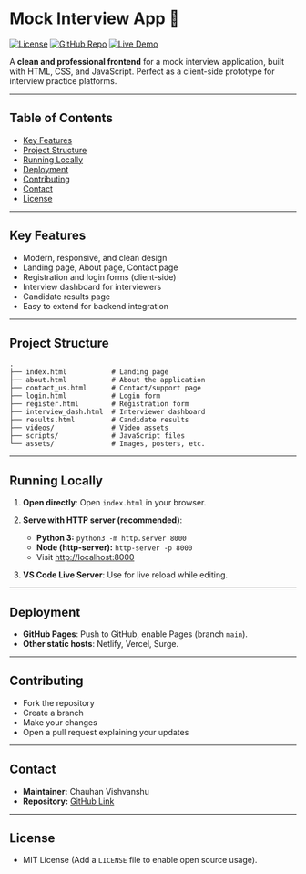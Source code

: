# Mock Interview App 🚀

[![License](https://img.shields.io/badge/License-MIT-blue.svg)]()
[![GitHub Repo](https://img.shields.io/badge/GitHub-Repo-blue?logo=github)]()
[![Live Demo](https://img.shields.io/badge/Live-Demo-green)]()

A **clean and professional frontend** for a mock interview application, built with HTML, CSS, and JavaScript. Perfect as a client-side prototype for interview practice platforms.

---

## Table of Contents

* [Key Features](#key-features)
* [Project Structure](#project-structure)
* [Running Locally](#running-locally)
* [Deployment](#deployment)
* [Contributing](#contributing)
* [Contact](#contact)
* [License](#license)

---

## Key Features

* Modern, responsive, and clean design
* Landing page, About page, Contact page
* Registration and login forms (client-side)
* Interview dashboard for interviewers
* Candidate results page
* Easy to extend for backend integration

---

## Project Structure

```
.
├── index.html           # Landing page
├── about.html           # About the application
├── contact_us.html      # Contact/support page
├── login.html           # Login form
├── register.html        # Registration form
├── interview_dash.html  # Interviewer dashboard
├── results.html         # Candidate results
├── videos/              # Video assets
├── scripts/             # JavaScript files
└── assets/              # Images, posters, etc.
```

---

## Running Locally

1. **Open directly**: Open `index.html` in your browser.
2. **Serve with HTTP server (recommended)**:

   * **Python 3:** `python3 -m http.server 8000`
   * **Node (http-server):** `http-server -p 8000`
   * Visit [http://localhost:8000](http://localhost:8000)
3. **VS Code Live Server**: Use for live reload while editing.

---

## Deployment

* **GitHub Pages**: Push to GitHub, enable Pages (branch `main`).
* **Other static hosts**: Netlify, Vercel, Surge.

---

## Contributing

* Fork the repository
* Create a branch
* Make your changes
* Open a pull request explaining your updates

---

## Contact

* **Maintainer:** Chauhan Vishvanshu
* **Repository:** [GitHub Link](https://github.com/chauhanvishvanshu/mock-interview-app)

---

## License

* MIT License (Add a `LICENSE` file to enable open source usage).
